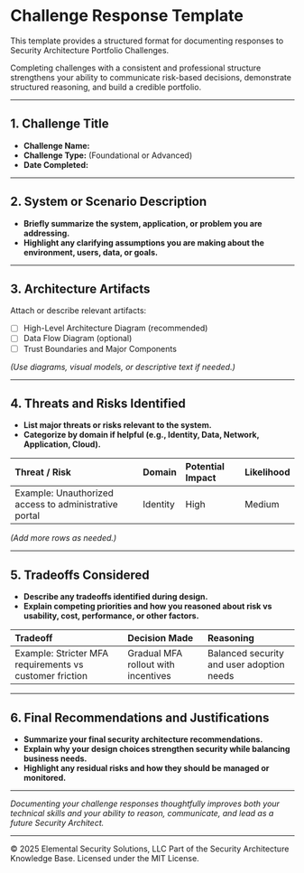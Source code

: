 # Challenge Response Template

This template provides a structured format for documenting responses to Security Architecture Portfolio Challenges.

Completing challenges with a consistent and professional structure strengthens your ability to communicate risk-based decisions, demonstrate structured reasoning, and build a credible portfolio.

---

## 1. Challenge Title

- **Challenge Name:**
- **Challenge Type:** (Foundational or Advanced)
- **Date Completed:**

---

## 2. System or Scenario Description

- **Briefly summarize the system, application, or problem you are addressing.**
- **Highlight any clarifying assumptions you are making about the environment, users, data, or goals.**

---

## 3. Architecture Artifacts

Attach or describe relevant artifacts:
- [ ] High-Level Architecture Diagram (recommended)
- [ ] Data Flow Diagram (optional)
- [ ] Trust Boundaries and Major Components

*(Use diagrams, visual models, or descriptive text if needed.)*

---

## 4. Threats and Risks Identified

- **List major threats or risks relevant to the system.**
- **Categorize by domain if helpful (e.g., Identity, Data, Network, Application, Cloud).**

| Threat / Risk | Domain | Potential Impact | Likelihood |
|:--------------|:-------|:-----------------|:-----------|
| Example: Unauthorized access to administrative portal | Identity | High | Medium |

*(Add more rows as needed.)*

---

## 5. Tradeoffs Considered

- **Describe any tradeoffs identified during design.**
- **Explain competing priorities and how you reasoned about risk vs usability, cost, performance, or other factors.**

| Tradeoff | Decision Made | Reasoning |
|:---------|:--------------|:----------|
| Example: Stricter MFA requirements vs customer friction | Gradual MFA rollout with incentives | Balanced security and user adoption needs |

---

## 6. Final Recommendations and Justifications

- **Summarize your final security architecture recommendations.**
- **Explain why your design choices strengthen security while balancing business needs.**
- **Highlight any residual risks and how they should be managed or monitored.**

---

*Documenting your challenge responses thoughtfully improves both your technical skills and your ability to reason, communicate, and lead as a future Security Architect.*

---
© 2025 Elemental Security Solutions, LLC
Part of the Security Architecture Knowledge Base.
Licensed under the MIT License.
